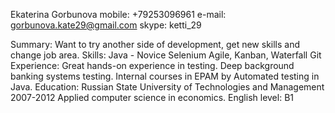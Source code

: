 Ekaterina Gorbunova
mobile: +79253096961
e-mail: gorbunova.kate29@gmail.com
skype: ketti_29

Summary:
Want to try another side of development, get new skills and change job area. 
Skills:
Java - Novice
Selenium
Agile, Kanban, Waterfall 
Git
Experience:
Great hands-on experience in testing.
Deep background banking systems testing.
Internal courses in EPAM by Automated testing in Java.
Education: Russian State University of Technologies and Management
2007-2012 Applied computer science in economics.
English level: B1


